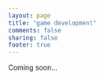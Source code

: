 ```yaml
---
layout: page
title: "game development"
comments: false
sharing: false
footer: true
---
```


Coming soon...